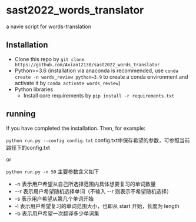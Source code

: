 # sast2022_words_translator

a navie script for words-translation

## Installation
- Clone this repo by `git clone https://github.com/Axian12138/sast2022_words_translator`
- Python>=3.6 (installation via anaconda is recommended, use `conda create -n words_review python=3.9` to create a conda environment and activate it by `conda activate words_review`)
- Python libraries
    - Install core requirements by `pip install -r requirements.txt`

## running
If you have completed the installation. Then, for example:

`python run.py --config config.txt`  config.txt中保存希望的参数，可参照当前路径下的config.txt

or

`python run.py -n 50` 主要参数含义如下

- -n 表示用户希望从自己所选择范围内具体想要复习的单词数量
- --r 表示用户希望随机选择单词（不输入 --r 则表示不希望随机选择）
- -s 表示用户希望从第几个单词开始
- -l 表示用户希望复习的单词范围大小，也即从 start 开始，长度为 length
- -b 表示用户希望一次翻译多少单词集

